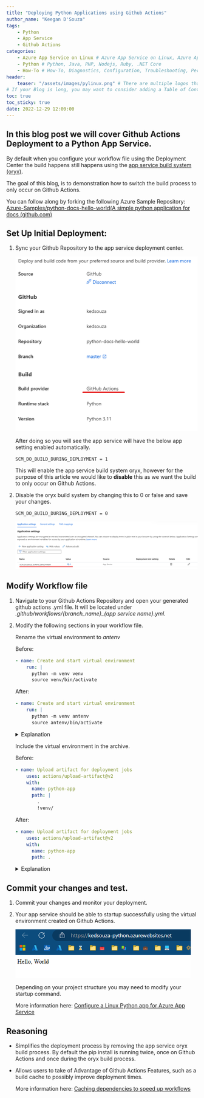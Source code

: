 ```yaml
---
title: "Deploying Python Applications using Github Actions"
author_name: "Keegan D'Souza"
tags:
    - Python
    - App Service
    - Github Actions
categories:
    - Azure App Service on Linux # Azure App Service on Linux, Azure App Service on Windows, Function App, Azure VM, Azure SDK
    - Python # Python, Java, PHP, Nodejs, Ruby, .NET Core
    - How-To # How-To, Diagnostics, Configuration, Troubleshooting, Performance
header:
    teaser: "/assets/images/pylinux.png" # There are multiple logos that can be used in "/assets/images" if you choose to add one.
# If your Blog is long, you may want to consider adding a Table of Contents by adding the following two settings.
toc: true
toc_sticky: true
date: 2022-12-29 12:00:00
---
```


## In this blog post we will cover Github Actions Deployment to a Python App Service.


By default when you configure your workflow file using the Deployment Center the build happens still happens using the [app service build system (oryx)](https://github.com/microsoft/Oryx/blob/main/doc/runtimes/python.md).

The goal of this blog, is to demonstration how to switch the build process to only occur on Github Actions.

You can follow along by forking the following Azure Sample Repository:
[Azure-Samples/python-docs-hello-world(A simple python application for docs (github.com)](https://github.com/Azure-Samples/python-docs-hello-world)

## Set Up Initial Deployment:

1. Sync your Github Repository to the app service deployment center.

    ![Deployment Center](/media/2022/12/azure-blog-python-github-actions-2.png)


    After doing so you will see the app service will have the below app setting enabled automatically.
    ```
    SCM_DO_BUILD_DURING_DEPLOYMENT = 1
    ```
    This will enable the app service build system oryx, however for the purpose of this article we would like to **disable** this as we want the build to only occur on Github Actions.

2. Disable the oryx build system by changing this to 0 or false and save your changes.
     ```
    SCM_DO_BUILD_DURING_DEPLOYMENT = 0
    ```

    ![App Settings](/media/2022/12/azure-blog-python-github-actions-1.png)



## Modify Workflow file

1. Navigate to your Github Actions Repository and open your generated github actions .yml file. It will be located under *.github/workflows/{branch_name}_{app service name}.yml.*

2. Modify the following sections in your workflow file.
    
    Rename the virtual environment to *antenv*
    
    Before:
    ```yaml
    - name: Create and start virtual environment
        run: |
          python -m venv venv
          source venv/bin/activate
    ```
    
    After: 
    ```yaml
    - name: Create and start virtual environment
        run: |
          python -m venv antenv
          source antenv/bin/activate
    ```
    <details>
        <summary>Explanation</summary>
        Currently the default value of the virtual environment the app service looks for is named antenv, we can view this by navigating to the app service startup script under /opt/startup/startup.sh
        <pre>
        
        echo 'export VIRTUALENVIRONMENT_PATH="/home/site/wwwroot/antenv"' >> ~/.bashrc
        echo '. antenv/bin/activate' >> ~/.bashrc
        PYTHON_VERSION=$(python -c "import sys; print(str(sys.version_info.major) + '.' + str(sys.version_info.minor))")
        echo Using packages from virtual environment 'antenv' located at '/home/site/wwwroot/antenv'.
        export PYTHONPATH=$PYTHONPATH:"/home/site/wwwroot/antenv/lib/python$PYTHON_VERSION/site-packages"
        echo "Updated PYTHONPATH to '$PYTHONPATH'"

	    </pre>


    </details>

    Include the virtual environment in the archive.

    Before:
    ```yaml
    - name: Upload artifact for deployment jobs
        uses: actions/upload-artifact@v2
        with:
          name: python-app
          path: |
            . 
            !venv/
    ```
    After: 
    ```yaml
    - name: Upload artifact for deployment jobs
        uses: actions/upload-artifact@v2
        with:
          name: python-app
          path: .
    ```
    <details>
    <summary>Explanation</summary>
    Since the build is not occuring on the app service side we need to include the created virtual enviornment in the .zip archive.
    
    Previously this was being exculding and the virtual environment was being built by the app service build system again.

    You can validate that your virtual environment is included inside the article by downloading it and extracting the content to see if the virtual environment was included.

    https://docs.github.com/en/actions/managing-workflow-runs/downloading-workflow-artifacts
    
    https://github.com/actions/upload-artifact

    </details>

## Commit your changes and test.

1. Commit your changes and monitor your deployment.
2. Your app service should be able to startup successfully using the virtual environment created on Github Actions. 

    ![App Settings](/media/2022/12/azure-blog-python-github-actions-3.png)

    Depending on your project structure you may need to modify your startup command. 
    
    More information here: [Configure a Linux Python app for Azure App Service](https://learn.microsoft.com/en-us/azure/app-service/configure-language-python#customize-startup-command )


   
## Reasoning
- Simplifies the deployment process by removing the app service oryx build process. By default the pip install is running twice, once on Github Actions and once during the oryx build process.
- Allows users to take of Advantage of Github Actions Features, such as a build cache to possibly improve deployment times.

    More information here: [Caching dependencies to speed up workflows](https://docs.github.com/en/actions/using-workflows/caching-dependencies-to-speed-up-workflows)


